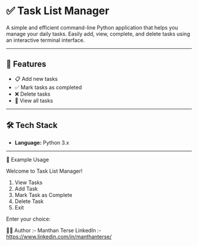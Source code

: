 # ✅ Task List Manager

A simple and efficient command-line Python application that helps you manage your daily tasks. Easily add, view, complete, and delete tasks using an interactive terminal interface.

---

## 🚀 Features

- 📋 Add new tasks
- ✅ Mark tasks as completed
- ❌ Delete tasks
- 📄 View all tasks 

---

## 🛠️ Tech Stack

- **Language:** Python 3.x

---
📌 Example Usage

Welcome to Task List Manager!

1. View Tasks
2. Add Task
3. Mark Task as Complete
4. Delete Task
5. Exit

Enter your choice:


🧑‍💻 Author :-
Manthan Terse
LinkedIn :- https://www.linkedin.com/in/manthanterse/ 

